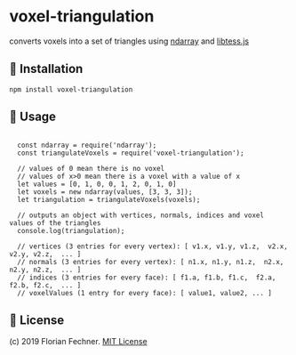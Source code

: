 # voxel-triangulation
converts voxels into a set of triangles using [ndarray](https://github.com/scijs/ndarray) and [libtess.js](https://github.com/brendankenny/libtess.js/)

## 💾 Installation

    npm install voxel-triangulation

## 🚀 Usage

```
  
  const ndarray = require('ndarray');
  const triangulateVoxels = require('voxel-triangulation');
  
  // values of 0 mean there is no voxel
  // values of x>0 mean there is a voxel with a value of x
  let values = [0, 1, 0, 0, 1, 2, 0, 1, 0]
  let voxels = new ndarray(values, [3, 3, 3]);
  let triangulation = triangulateVoxels(voxels);
  
  // outputs an object with vertices, normals, indices and voxel values of the triangles
  console.log(triangulation); 

  // vertices (3 entries for every vertex): [ v1.x, v1.y, v1.z,  v2.x, v2.y, v2.z,  ... ] 
  // normals (3 entries for every vertex): [ n1.x, n1.y, n1.z,  n2.x, n2.y, n2.z,  ... ]
  // indices (3 entries for every face): [ f1.a, f1.b, f1.c,  f2.a, f2.b, f2.c,  ... ] 
  // voxelValues (1 entry for every face): [ value1, value2, ... ]

```
## 📖 License

(c) 2019 Florian Fechner. [MIT License](https://github.com/FlorianFe/voxel-triangulation/blob/master/LICENSE)
